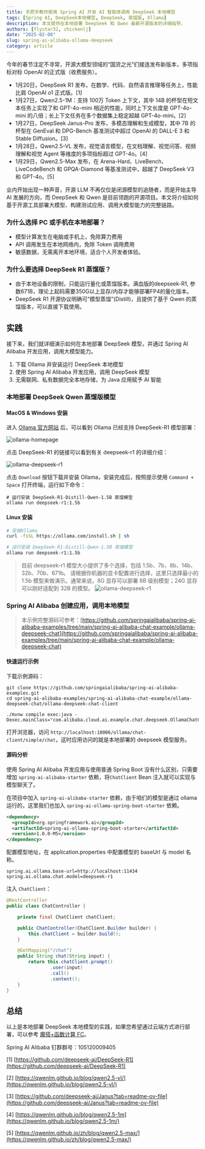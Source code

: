 ```yaml
---
title: 手把手教你使用 Spring AI 开发 AI 智能体调用 DeepSeek 本地模型
tags: [Spring AI, DeepSeek本地模型, DeepSeek, 蒸馏版, Ollama]
description: 本文提供在本地部署 DeepSeek 和 Qwen 最新开源版本的详细指导，
authors: [flystar32, chickenlj]
date: "2025-02-08"
slug: spring-ai-alibaba-ollama-deepseek
category: article
---
```


今年的春节注定不寻常，开源大模型领域的“国货之光”们接连发布新版本，多项指标对标 OpenAI 的正式版（收费服务）。

+ 1月20日，DeepSeek R1 发布，在数学、代码、自然语言推理等任务上，性能比肩 OpenAI o1 正式版。[1]
+ 1月27日，Qwen2.5-1M：支持 100万 Token 上下文，其中 14B 的杯型在短文本任务上实现了和 GPT-4o-mini 相近的性能，同时上下文长度是 GPT-4o-mini 的八倍；长上下文任务在多个数据集上稳定超越 GPT-4o-mini。[2]
+ 1月27日，DeepSeek Janus-Pro 发布，多模态理解和生成模型，其中 7B 的杯型在 GenEval 和 DPG-Bench 基准测试中超过 OpenAI 的 DALL-E 3 和 Stable Diffusion。[3]
+ 1月28日，Qwen2.5-VL 发布，视觉语言模型，在文档理解、视觉问答、视频理解和视觉 Agent 等维度的多项指标超过 GPT-4o。[4]
+ 1月29日，Qwen2.5-Max 发布，在 Arena-Hard、LiveBench、LiveCodeBench 和 GPQA-Diamond 等基准测试中，超越了 DeepSeek V3 和 GPT-4o。[5]

<!-- truncate -->

业内开始出现一种声音，开源 LLM 不再仅仅是闭源模型的追随者，而是开始主导 AI 发展的方向，而 DeepSeek 和 Qwen 是目前领跑的开源项目。本文将介绍如何基于开源工具部署大模型、构建测试应用、调用大模型能力的完整链路。


### 为什么选择 PC 或手机在本地部署？
+ 模型计算发生在电脑或手机上，免除算力费用
+ API 调用发生在本地网络内，免除 Token 调用费用
+ 敏感数据，无需离开本地环境，适合个人开发者体验。

### 为什么要选择 DeepSeek R1 蒸馏版？
+ 由于本地设备的限制，只能运行量化或蒸馏版本。满血版的deepseek-R1, 参数671B，理论上起码需要350G以上显存/内存才能够部署FP4的量化版本。
+ DeepSeek R1 开源协议明确可“模型蒸馏”(Distill)，且提供了基于 Qwen 的蒸馏版本，可以直接下载使用。


## 实践
接下来，我们就详细演示如何在本地部署 DeepSeek 模型，并通过 Spring AI Alibaba 开发应用，调用大模型能力。
1. 下载 Ollama 并安装运行 DeepSeek 本地模型
2. 使用 Spring AI Alibaba 开发应用，调用 DeepSeek 模型
3. 无需联网、私有数据完全本地存储，为 Java 应用赋予 AI 智能

### 本地部署 DeepSeek Qwen 蒸馏版模型

#### MacOS & Windows 安装
进入 [Ollama 官方网站](https://ollama.com/) 后，可以看到 Ollama 已经支持 DeepSeek-R1 模型部署：

![ollama-homepage](/img/blog/deepseek/ollama-homepage.png)

点击 DeepSeek-R1 的链接可以看到有关 deepseek-r1 的详细介绍：

![ollama-deepseek-r1](/img/blog/deepseek/ollama-deepseek-r1.png)

点击 `Download` 按钮下载并安装 Ollama，安装完成后，按照提示使用 `Command + Space` 打开终端，运行如下命令：

```shell
# 运行安装 DeepSeek-R1-Distill-Qwen-1.5B 蒸馏模型
ollama run deepseek-r1:1.5b
```

#### Linux 安装

```bash
# 安装Ollama
curl -fsSL https://ollama.com/install.sh | sh

# 运行安装 DeepSeek-R1-Distill-Qwen-1.5B 蒸馏模型
ollama run deepseek-r1:1.5b
```



> 目前 deepseek-r1 模型大小提供了多个选择，包括 1.5b、7b、8b、14b、32b、70b、671b。
> 请根据你机器的显卡配置进行选择，这里只选择最小的 1.5b 模型来做演示。通常来说，8G 显存可以部署 8B 级别模型；24G 显存可以刚好适配到 32B 的模型。
> ![ollama-deepseek-r1](/img/blog/deepseek/ollama-deepseek-r1-distill.png)

### Spring AI Alibaba 创建应用，调用本地模型

> 本示例完整源码可参考：[https://github.com/springaialibaba/spring-ai-alibaba-examples/tree/main/spring-ai-alibaba-chat-example/ollama-deepseek-chat](https://github.com/springaialibaba/spring-ai-alibaba-examples/tree/main/spring-ai-alibaba-chat-example/ollama-deepseek-chat)

#### 快速运行示例

下载示例源码：

```shell
git clone https://github.com/springaialibaba/spring-ai-alibaba-examples.git
cd spring-ai-alibaba-examples/spring-ai-alibaba-chat-example/ollama-deepseek-chat/ollama-deepseek-chat-client
```

```shell
./mvnw compile exec:java -Dexec.mainClass="com.alibaba.cloud.ai.example.chat.deepseek.OllamaChatClientApplication"
```

打开浏览器，访问 `http://localhost:10006/ollama/chat-client/simple/chat`，这时应用访问的就是本地部署的 deepseek 模型服务。

#### 源码分析
使用 Spring AI Alibaba 开发应用与使用普通 Spring Boot 没有什么区别，只需要增加 `spring-ai-alibaba-starter` 依赖，将`ChatClient` Bean 注入就可以实现与模型聊天了。

在项目中加入 `spring-ai-alibaba-starter` 依赖，由于咱们的模型是通过 ollama 运行的，这里我们也加入 `spring-ai-ollama-spring-boot-starter` 依赖。

```xml
<dependency>
  <groupId>org.springframework.ai</groupId>
  <artifactId>spring-ai-ollama-spring-boot-starter</artifactId>
  <version>1.0.0-M5</version>
</dependency>
```

配置模型地址，在 application.properties 中配置模型的 baseUrl 与 model 名称。

```plain
spring.ai.ollama.base-url=http://localhost:11434
spring.ai.ollama.chat.model=deepseek-r1
```


注入 `ChatClient`：

```java
@RestController
public class ChatController {

	private final ChatClient chatClient;

	public ChatController(ChatClient.Builder builder) {
		this.chatClient = builder.build();
	}

	@GetMapping("/chat")
	public String chat(String input) {
		return this.chatClient.prompt()
				.user(input)
				.call()
				.content();
	}
}
```

## 总结
以上是本地部署 DeepSeek 本地模型的实践，如果您希望通过云端方式进行部署，可以参考 [魔搭+函数计算 FC](https://mp.weixin.qq.com/s/yk5t0oIv7XQR0ky6phiq6g)。



Spring AI Alibaba 钉群群号：105120009405



[1] [https://github.com/deepseek-ai/DeepSeek-R1](https://github.com/deepseek-ai/DeepSeek-R1)

[2] [https://qwenlm.github.io/blog/qwen2.5-vl/](https://qwenlm.github.io/blog/qwen2.5-vl/)

[3] [https://github.com/deepseek-ai/Janus?tab=readme-ov-file](https://github.com/deepseek-ai/Janus?tab=readme-ov-file)

[4] [https://qwenlm.github.io/blog/qwen2.5-1m](https://qwenlm.github.io/blog/qwen2.5-1m/)

[5] [https://qwenlm.github.io/zh/blog/qwen2.5-max/](https://qwenlm.github.io/zh/blog/qwen2.5-max/)
